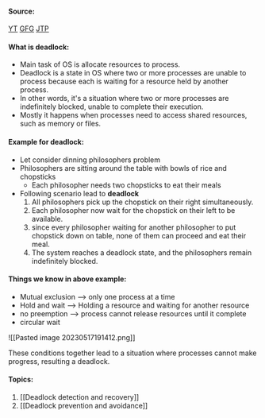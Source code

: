 #### Source:
[YT](https://www.youtube.com/watch?v=0u4ZyblK_YY&list=PLXj4XH7LcRfDrdQuJTHIPmKMpa7eYVaPm&index=38)
[GFG](https://www.youtube.com/watch?v=0u4ZyblK_YY&list=PLXj4XH7LcRfDrdQuJTHIPmKMpa7eYVaPm&index=38)
[JTP](https://www.javatpoint.com/os-deadlocks-introduction)

#### What is deadlock:

* Main task of OS is allocate resources to process.
* Deadlock is a state in OS where two or more processes are unable to process because each is waiting for a resource held by another process.
* In other words, it's a situation where two or more processes are indefinitely blocked, unable to complete their execution.
* Mostly it happens when processes need to access shared resources, such as memory or files.

#### Example for deadlock:

* Let consider dinning philosophers problem
* Philosophers are sitting around the table with bowls of rice and chopsticks
	* Each philosopher needs two chopsticks to eat their meals
* Following scenario lead to **deadlock**
	1. All philosophers pick up the chopstick on their right simultaneously.
	2. Each philosopher now wait for the chopstick on their left to be available.
	3. since every philosopher waiting for another philosopher to put chopstick down on table, none of them can proceed and eat their meal.
	4. The system reaches a deadlock state, and the philosophers remain indefinitely blocked.

#### Things we know in above example:

* Mutual exclusion --> only one process at a time
* Hold and wait --> Holding a resource and waiting for another resource
* no preemption --> process cannot release resources until it complete
* circular wait 

![[Pasted image 20230517191412.png]]



These conditions together lead to a situation where processes cannot make progress, resulting a deadlock.

#### Topics:

1. [[Deadlock detection and recovery]]
2. [[Deadlock prevention and avoidance]]